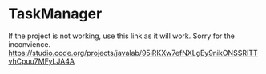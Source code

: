 # TaskManager
If the project is not working, use this link as it will work. Sorry for the inconvience. https://studio.code.org/projects/javalab/95iRKXw7efNXLgEy9nikONSSRITTvhCpuu7MFyLJA4A
